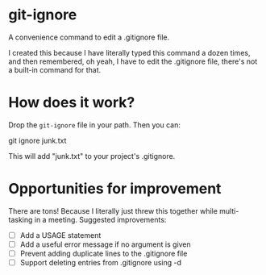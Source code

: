 # git-ignore
A convenience command to edit a .gitignore file.

I created this because I have literally typed this command a dozen times, and
then remembered, oh yeah, I have to edit the .gitignore file, there's not a
built-in command for that.

# How does it work?

Drop the `git-ignore` file in your path. Then you can:

  git ignore junk.txt

This will add "junk.txt" to your project's .gitignore.

# Opportunities for improvement

There are tons! Because I literally just threw this together while multi-tasking
in a meeting. Suggested improvements:

* [ ] Add a USAGE statement
* [ ] Add a useful error message if no argument is given
* [ ] Prevent adding duplicate lines to the .gitignore file
* [ ] Support deleting entries from .gitignore using -d
